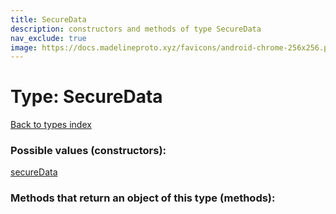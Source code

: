 ```yaml
---
title: SecureData
description: constructors and methods of type SecureData
nav_exclude: true
image: https://docs.madelineproto.xyz/favicons/android-chrome-256x256.png
---
```

# Type: SecureData
[Back to types index](index.html)



### Possible values (constructors):

[secureData](/API_docs/constructors/secureData.html)  



### Methods that return an object of this type (methods):



